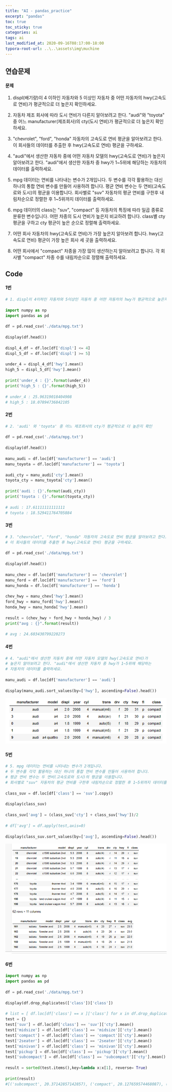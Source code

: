 ```yaml
---
title: "AI - pandas_practice"
excerpt: "pandas"
toc: true
toc_sticky: true
categories: ai
tags: ai
last_modified_at: 2020-09-16T08:17:00-18:00
typora-root-url: ..\..\assets\img\muchine
---
```


## 연습문제

#### 문제

 1. displ(배기량)이 4 이하인 자동차와 5 이상인 자동차 중 
 어떤 자동차의 hwy(고속도로 연비)가 평균적으로 더 높은지 확인하세요.

 2. 자동차 제조 회사에 따라 도시 연비가 다른지 알아보려고 한다. 
 "audi"와 "toyota" 중 어느 manufacturer(제조회사)의 cty(도시 연비)가 
 평균적으로 더 높은지 확인하세요.

 3. "chevrolet", "ford", "honda" 자동차의 고속도로 연비 평균을 알아보려고 한다. 
 이 회사들의 데이터를 추출한 후 hwy(고속도로 연비) 평균을 구하세요.

 4. "audi"에서 생산한 자동차 중에 어떤 자동차 모델의 hwy(고속도로 연비)가 
 높은지 알아보려고 한다. "audi"에서 생산한 자동차 중 hwy가 1~5위에 해당하는 
 자동차의 데이터를 출력하세요.

 5. mpg 데이터는 연비를 나타내는 변수가 2개입니다. 
 두 변수를 각각 활용하는 대신 하나의 통합 연비 변수를 만들어 사용하려 합니다. 
 평균 연비 변수는 두 연비(고속도로와 도시)의 평균을 이용합니다. 
 회사별로 "suv" 자동차의 평균 연비를 구한후 내림차순으로 정렬한 후 1~5위까지 데이터를 출력하세요.

 6. mpg 데이터의 class는 "suv", "compact" 등 자동차의 특징에 따라 
 일곱 종류로 분류한 변수입니다. 어떤 차종의 도시 연비가 높은지 비교하려 합니다. 
 class별 cty 평균을 구하고 cty 평균이 높은 순으로 정렬해 출력하세요.

 7. 어떤 회사 자동차의 hwy(고속도로 연비)가 가장 높은지 알아보려 합니다. 
 hwy(고속도로 연비) 평균이 가장 높은 회사 세 곳을 출력하세요.

 8. 어떤 회사에서 "compact" 차종을 가장 많이 생산하는지 알아보려고 합니다. 
 각 회사별 "compact" 차종 수를 내림차순으로 정렬해 출력하세요.

 

## Code

#### 1번

```python
# 1. displ이 4이하인 자동차와 5이상인 자동차 중 어떤 자동차의 hwy가 평균적으로 높은지 확인

import numpy as np
import pandas as pd

df = pd.read_csv('./data/mpg.txt')

display(df.head())

displ_4_df = df.loc[df['displ'] <= 4]
displ_5_df = df.loc[df['displ'] >= 5]

under_4 = displ_4_df['hwy'].mean()
high_5 = displ_5_df['hwy'].mean()

print('under_4 : {}'.format(under_4))
print('high_5 : {}'.format(high_5))

# under_4 : 25.96319018404908
# high_5 : 18.07894736842105
```

#### 2번

```python
# 2. 'audi' 와 'toyota' 중 어느 제조회사의 cty가 평균적으로 더 높은지 확인

df = pd.read_csv('./data/mpg.txt')

display(df.head())

manu_audi = df.loc[df['manufacturer'] == 'audi']
manu_toyota = df.loc[df['manufacturer'] == 'toyota']

audi_cty = manu_audi['cty'].mean()
toyota_cty = manu_toyota['cty'].mean()

print('audi : {}'.format(audi_cty))
print('toyota : {}'.format(toyota_cty))

# audi : 17.61111111111111
# toyota : 18.529411764705884
```

#### 3번

```python
# 3. "chevrolet", "ford", "honda" 자동차의 고속도로 연비 평균을 알아보려고 한다. 
# 이 회사들의 데이터를 추출한 후 hwy(고속도로 연비) 평균을 구하세요.

df = pd.read_csv('./data/mpg.txt')

display(df.head())

manu_chev = df.loc[df['manufacturer'] == 'chevrolet']
manu_ford = df.loc[df['manufacturer'] == 'ford']
manu_honda = df.loc[df['manufacturer'] == 'honda']

chev_hwy = manu_chev['hwy'].mean()
ford_hwy = manu_ford['hwy'].mean()
honda_hwy = manu_honda['hwy'].mean()

result = (chev_hwy + ford_hwy + honda_hwy) / 3
print("avg : {}".format(result))

# avg : 24.603430799220273
```

#### 4번

```python
# 4. "audi"에서 생산한 자동차 중에 어떤 자동차 모델의 hwy(고속도로 연비)가 
# 높은지 알아보려고 한다. "audi"에서 생산한 자동차 중 hwy가 1~5위에 해당하는 
# 자동차의 데이터를 출력하세요.

manu_audi = df.loc[df['manufacturer'] == 'audi']

display(manu_audi.sort_values(by=['hwy'], ascending=False).head())
```

![image-20200916222005547](/assets/img/muchine/image-20200916222005547.png)

#### 5번

```python
# 5. mpg 데이터는 연비를 나타내는 변수가 2개입니다. 
# 두 변수를 각각 활용하는 대신 하나의 통합 연비 변수를 만들어 사용하려 합니다. 
# 평균 연비 변수는 두 연비(고속도로와 도시)의 평균을 이용합니다. 
# 회사별로 "suv" 자동차의 평균 연비를 구한후 내림차순으로 정렬한 후 1~5위까지 데이터를 출력하세요.

class_suv = df.loc[df['class'] == 'suv'].copy()

display(class_suv)

class_suv['avg'] = (class_suv['cty'] + class_suv['hwy'])/2

# df['avg'] = df.apply(test,axis=0)

display(class_suv.sort_values(by=['avg'], ascending=False).head())
```

![image-20200920000010075](/assets/img/muchine/image-20200920000010075.png)

#### 6번

```python
import numpy as np
import pandas as pd

df = pd.read_csv('./data/mpg.txt')

display(df.drop_duplicates(['class'])['class'])

# list = [ df.loc[df['class'] == x ]['class'] for x in df.drop_duplicates(['class'])['class']]
test = {}
test['suv'] = df.loc[df['class'] == 'suv']['cty'].mean()
test['midsize'] = df.loc[df['class'] == 'midsize']['cty'].mean()
test['compact'] = df.loc[df['class'] == 'compact']['cty'].mean()
test['2seater'] = df.loc[df['class'] == '2seater']['cty'].mean()
test['minivan'] = df.loc[df['class'] == 'minivan']['cty'].mean()
test['pickup'] = df.loc[df['class'] == 'pickup']['cty'].mean()
test['subcompact'] = df.loc[df['class'] == 'subcompact']['cty'].mean()

result = sorted(test.items(),key=lambda x:x[1], reverse= True)

print(result)
#[('subcompact', 20.37142857142857), ('compact', 20.127659574468087), ('midsize', 18.75609756097561), ('minivan', 15.818181818181818), ('2seater', 15.4), ('suv', 13.5), ('pickup', 13.0)]
```

